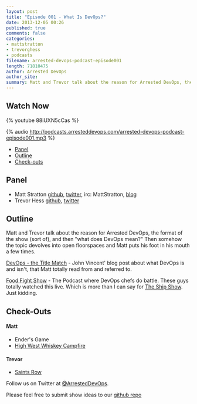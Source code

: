 ```yaml
---
layout: post
title: "Episode 001 - What Is DevOps?"
date: 2013-12-05 00:26
published: true
comments: false
categories: 
- mattstratton
- trevorghess
- podcasts
filename: arrested-devops-podcast-episode001
length: 71810475
author: Arrested DevOps
author_site: 
summary: Matt and Trevor talk about the reason for Arrested DevOps, the format of the show (sort of), and then "what does DevOps mean?" Then somehow the topic devolves into open floorspaces and Matt puts his foot in his mouth a few times.
---
```


Watch Now
-----

{% youtube 88iUXN5cCas %}

{% audio http://podcasts.arresteddevops.com/arrested-devops-podcast-episode001.mp3 %}


* [Panel](http://www.arresteddevops.com/2013/12/05/episode-001-what-is-devops/#panel)
* [Outline](http://www.arresteddevops.com/2013/12/05/episode-001-what-is-devops/#outline)
* [Check-outs](http://www.arresteddevops.com/2013/12/05/episode-001-what-is-devops/#checkouts)

Panel<a name="panel"></a>
-----
* Matt Stratton [github](http://github.com/mattstratton), [twitter](https://twitter.com/mattstratton), irc: MattStratton, [blog](http://www.mattstratton.com/)
* Trevor Hess [github](https://github.com/trevorghess), [twitter](http://twitter.com/trevorghess)

Outline<a name="outline"></a>
-------

Matt and Trevor talk about the reason for Arrested DevOps, the format of the show (sort of), and then "what does DevOps mean?" Then somehow the topic devolves into open floorspaces and Matt puts his foot in his mouth a few times.

[DevOps - the Title Match](http://blog.lusis.org/blog/2013/06/04/devops-the-title-match/) - John Vincent' blog post about what DevOps is and isn't, that Matt totally read from and referred to.

[Food Fight Show](http://foodfightshow.org/) - The Podcast where DevOps chefs do battle. These guys totally watched this live. Which is more than I can say for [The Ship Show](http://theshipshow.com/). Just kidding.

Check-Outs<a name="checkouts"></a>
-----

#### Matt  
+ Ender's Game
+ [High West Whiskey Campfire](http://www.highwest.com/spirits/new-campfire/)

#### Trevor  
+ [Saints Row](http://www.saintsrow.com/)



Follow us on Twitter at [@ArrestedDevOps](http://twitter.com/arresteddevops).

Please feel free to submit show ideas to our [github repo](https://github.com/arresteddevops/podcast)